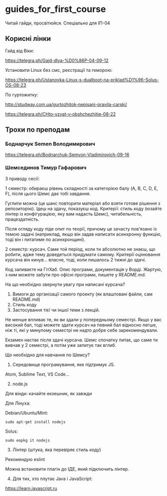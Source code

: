 # guides_for_first_course
Читай гайди, просвітюйся. Спеціально для ІП-04

## Корисні лінки

Гайд від Віки:

https://telegra.ph/Gajd-dlya-%D0%86P-04-09-12

Установити Linux без смс, реєстрації та геморою:

https://telegra.ph/Ustanovka-Linux-s-dualboot-na-priklad%D1%96-Solus-OS-08-23

По гуртожитку:

http://studway.com.ua/gurtozhitok-nepisani-pravila-carski/

https://telegra.ph/CHto-vzyat-v-obshchezhitie-08-22

## Трохи по преподам

### Боднарчук Semen Володимирович

https://telegra.ph/Bodnarchuk-Semyon-Vladimirovich-09-16

### Шемсединов Тимур Гафарович
З приводу сесії:

1 семестр: обираєш рівень складності за категорією балу (A, B, C, D, E, F), після цього Шемс дає тобі завдання.

Гуглити можна (це шанс повторити матеріал або взяти готове рішення з репозиторію). Ідеш на здачу, показуєш код. Критерії: стиль коду (юзайте лінтер із конфігурацією, яку вам надасть Шемс), читабельність, працездатність.

Після огляду коду піде опит по теорії, причому це зачасту пов'язано із темою задачі (наприклад, якщо він задав написати асинхронну функцію, тоді він і питатиме по асинхронщині).


2 семестр: курсач. Саме той період, коли ти абсолютно не знаєш, що робити, адже тему доведеться придумати самому. Критерії оцінювання курсача він кинув... власне, тоді, коли лишалось 2 тижні до здачі.

Код заливаєте на ГітХаб. Опис програми, документація у Ворді. Жартую, з ним можете забути про офісні програми, пишете у README.md.

На що необхідно звернути увагу при написані курсача?

1) Вимоги до організації самого проекту (як влаштовані файли, сам README.md)
2) Стиль коду
3) Застосування тієї чи іншої теми з лекцій.

Не менше впливає те, як ви здали у попередньому семестрі. Якщо у вас високий бал, тоді можете здати курсач на певний бал відносно легше, ніж ті, які у минулому семестрі не надто добре себе зарекомендували.

Екзамен настає після здачі курсача. Шемс спочатку питає, що саме ти вивчав у 2 семестрі, а потім уже запитує так вглиб.


Що необхідно для навчання по Шемсу?
1) Середовище програмування, яке підтримує JS.

Atom, Sublime Text, VS Code...

2) node.js

Для вінди: качайте екзешник, як завжди

Для Лінуха:

  Debian/Ubuntu/Mint:
  
    sudo apt-get install nodejs
  Solus:
  
    sudo eopkg it nodejs

3) Лінтер (штука, яка перевіряє стиль коду)

Рекомендую eslint

Можна встановити плагін до ІДЕ, який підключить лінтер.

4) Для тих, хто плутає Java i JavaScript:

https://learn.javascript.ru
